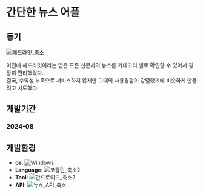 # 간단한 뉴스 어플

## 동기
![헤드라잇_축소](https://github.com/user-attachments/assets/96f66a1c-7f5b-4b83-a47d-4d148ae82142)
<p>이전에 헤드라잇이라는 앱은 모든 신문사의 뉴스를 카테고리 별로 확인할 수 있어서 굉장히 편리했었다.<br>
결국, 수익성 부족으로 서비스하지 않지만 그때의 사용경험이 강렬했기에 비슷하게 만들려고 시도했다.</p>

## 개발기간
### 2024-08

## 개발환경
- **os**: ![Windows](https://img.shields.io/badge/Windows%2011-0078D6?style=for-the-badge&logo=windows&logoColor=white)
- **Language**: ![코틀린_축소2](https://github.com/user-attachments/assets/b4724c9c-eccb-4d13-a3d6-d19513476f2d)
- **Tool**: ![안드로이드_축소2](https://github.com/user-attachments/assets/e12ebcc3-0187-43e3-a792-02d0d4ffc7ca)
- **API**: ![뉴스_API_축소](https://github.com/user-attachments/assets/189dd78d-d04d-4843-aafc-0aa1fed89c24)

